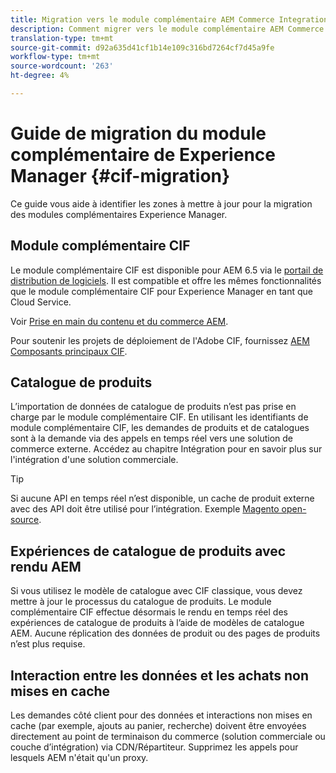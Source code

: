 ```yaml
---
title: Migration vers le module complémentaire AEM Commerce Integration Framework (CIF)
description: Comment migrer vers le module complémentaire AEM Commerce Integration Framework (CIF) à partir d’une ancienne version
translation-type: tm+mt
source-git-commit: d92a635d41cf1b14e109c316bd7264cf7d45a9fe
workflow-type: tm+mt
source-wordcount: '263'
ht-degree: 4%

---
```


# Guide de migration du module complémentaire de Experience Manager {#cif-migration}

Ce guide vous aide à identifier les zones à mettre à jour pour la migration des modules complémentaires Experience Manager.

## Module complémentaire CIF

Le module complémentaire CIF est disponible pour AEM 6.5 via le [portail de distribution de logiciels](https://experience.adobe.com/#/downloads/content/software-distribution/en/aem.html). Il est compatible et offre les mêmes fonctionnalités que le module complémentaire CIF pour Experience Manager en tant que Cloud Service.

Voir [Prise en main du contenu et du commerce AEM](getting-started.md).

Pour soutenir les projets de déploiement de l&#39;Adobe CIF, fournissez [AEM Composants principaux CIF](https://github.com/adobe/aem-core-cif-components).

## Catalogue de produits

L’importation de données de catalogue de produits n’est pas prise en charge par le module complémentaire CIF. En utilisant les identifiants de module complémentaire CIF, les demandes de produits et de catalogues sont à la demande via des appels en temps réel vers une solution de commerce externe. Accédez au chapitre Intégration pour en savoir plus sur l&#39;intégration d&#39;une solution commerciale.

>[!TIP]
>
>Si aucune API en temps réel n’est disponible, un cache de produit externe avec des API doit être utilisé pour l’intégration. Exemple [Magento open-source](https://magento.com/products/magento-open-source).

## Expériences de catalogue de produits avec rendu AEM

Si vous utilisez le modèle de catalogue avec CIF classique, vous devez mettre à jour le processus du catalogue de produits. Le module complémentaire CIF effectue désormais le rendu en temps réel des expériences de catalogue de produits à l’aide de modèles de catalogue AEM. Aucune réplication des données de produit ou des pages de produits n’est plus requise.

## Interaction entre les données et les achats non mises en cache

Les demandes côté client pour des données et interactions non mises en cache (par exemple, ajouts au panier, recherche) doivent être envoyées directement au point de terminaison du commerce (solution commerciale ou couche d’intégration) via CDN/Répartiteur. Supprimez les appels pour lesquels AEM n&#39;était qu&#39;un proxy.
